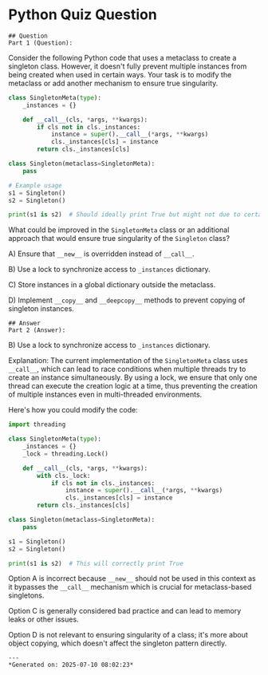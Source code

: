 # Python Quiz Question
    
    ## Question
    Part 1 (Question):
Consider the following Python code that uses a metaclass to create a singleton class. However, it doesn't fully prevent multiple instances from being created when used in certain ways. Your task is to modify the metaclass or add another mechanism to ensure true singularity.

```python
class SingletonMeta(type):
    _instances = {}

    def __call__(cls, *args, **kwargs):
        if cls not in cls._instances:
            instance = super().__call__(*args, **kwargs)
            cls._instances[cls] = instance
        return cls._instances[cls]

class Singleton(metaclass=SingletonMeta):
    pass

# Example usage
s1 = Singleton()
s2 = Singleton()

print(s1 is s2)  # Should ideally print True but might not due to certain issues with metaclasses
```

What could be improved in the `SingletonMeta` class or an additional approach that would ensure true singularity of the `Singleton` class?

A) Ensure that `__new__` is overridden instead of `__call__`.

B) Use a lock to synchronize access to `_instances` dictionary.

C) Store instances in a global dictionary outside the metaclass.

D) Implement `__copy__` and `__deepcopy__` methods to prevent copying of singleton instances.
    
    ## Answer
    Part 2 (Answer):
B) Use a lock to synchronize access to `_instances` dictionary.

Explanation:
The current implementation of the `SingletonMeta` class uses `__call__`, which can lead to race conditions when multiple threads try to create an instance simultaneously. By using a lock, we ensure that only one thread can execute the creation logic at a time, thus preventing the creation of multiple instances even in multi-threaded environments.

Here's how you could modify the code:

```python
import threading

class SingletonMeta(type):
    _instances = {}
    _lock = threading.Lock()

    def __call__(cls, *args, **kwargs):
        with cls._lock:
            if cls not in cls._instances:
                instance = super().__call__(*args, **kwargs)
                cls._instances[cls] = instance
        return cls._instances[cls]

class Singleton(metaclass=SingletonMeta):
    pass

s1 = Singleton()
s2 = Singleton()

print(s1 is s2)  # This will correctly print True
```

Option A is incorrect because `__new__` should not be used in this context as it bypasses the `__call__` mechanism which is crucial for metaclass-based singletons.

Option C is generally considered bad practice and can lead to memory leaks or other issues.

Option D is not relevant to ensuring singularity of a class; it's more about object copying, which doesn't affect the singleton pattern directly.
    
    ---
    *Generated on: 2025-07-10 08:02:23*
    